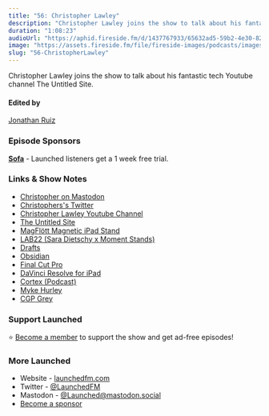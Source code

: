 ```yaml
---
title: "56: Christopher Lawley"
description: "Christopher Lawley joins the show to talk about his fantastic tech Youtube channel The Untitled Site."
duration: "1:08:23"
audioUrl: "https://aphid.fireside.fm/d/1437767933/65632ad5-59b2-4e30-82d1-13845dce07dd/a39136c9-bedf-414a-a683-9890198e6309.mp3"
image: "https://assets.fireside.fm/file/fireside-images/podcasts/images/6/65632ad5-59b2-4e30-82d1-13845dce07dd/episodes/a/a39136c9-bedf-414a-a683-9890198e6309/cover.jpg"
slug: "56-ChristopherLawley"
---
```


<p>Christopher Lawley joins the show to talk about his fantastic tech Youtube channel The Untitled Site.</p>

<h4>Edited by</h4>

<p><a href="https://mastodon.online/@refactoredd" rel="nofollow">Jonathan Ruiz</a></p>

<h3>Episode Sponsors</h3>

<p><strong><a href="https://sofahq.com/launched" rel="nofollow">Sofa</a></strong> - Launched listeners get a 1 week free trial.</p>

<h3>Links &amp; Show Notes</h3>

<ul>
<li><a href="https://mastodon.social/@ChrisLawley" rel="nofollow">Christopher on Mastodon</a></li>
<li><a href="https://twitter.com/chris_lawley" rel="nofollow">Christophers&#39;s Twitter</a></li>
<li><a href="https://www.youtube.com/channel/UC8raOG7HXJoCUygx219fU4A" rel="nofollow">Christopher Lawley Youtube Channel</a></li>
<li><a href="https://theuntitled.site/" rel="nofollow">The Untitled Site</a></li>
<li><a href="https://www.charjenpro.com/products/magflottipadpro" rel="nofollow">MagFlött Magnetic iPad Stand</a></li>
<li><a href="https://www.shopmoment.com/lab22" rel="nofollow">LAB22 (Sara Dietschy x Moment Stands)</a></li>
<li><a href="https://getdrafts.com/" rel="nofollow">Drafts</a></li>
<li><a href="https://obsidian.md/" rel="nofollow">Obsidian</a></li>
<li><a href="https://www.apple.com/final-cut-pro/" rel="nofollow">Final Cut Pro</a></li>
<li><a href="https://apps.apple.com/us/app/davinci-resolve-for-ipad/id1581363826" rel="nofollow">DaVinci Resolve for iPad</a></li>
<li><a href="https://www.relay.fm/cortex" rel="nofollow">Cortex (Podcast)</a></li>
<li><a href="http://www.mykehurley.net/" rel="nofollow">Myke Hurley</a></li>
<li><a href="https://www.cgpgrey.com/" rel="nofollow">CGP Grey</a></li>
</ul>

<h3>Support Launched</h3>

<p>⭐️ <a href="http://membership.launchedfm.com/" rel="nofollow">Become a member</a> to support the show and get ad-free episodes!</p>

<h3>More Launched</h3>

<ul>
<li>Website - <a href="https://launchedfm.com" rel="nofollow">launchedfm.com</a></li>
<li>Twitter - <a href="https://twitter.com/launchedfm" rel="nofollow">@LaunchedFM</a></li>
<li>Mastodon - <a href="https://mastodon.social/@Launched" rel="nofollow">@Launched@mastodon.social</a></li>
<li><a href="https://launchedfm.com/sponsors" rel="nofollow">Become a sponsor</a></li>
</ul>
